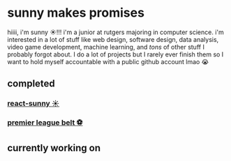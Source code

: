 # sunny makes promises
hiiii, i'm sunny :sunny:!!! i'm a junior at rutgers majoring in computer science. i'm interested in a lot of stuff like web design, software design, data analysis, video game development, machine learning, and *tons* of other stuff I probably forgot about. I do a lot of projects but I rarely ever finish them so I want to hold myself accountable with a public github account lmao :sob:

## completed
### [react-sunny :sunny:](https://sunnymakespromises.com/react-sunny)
### [premier league belt :soccer:](https://www.eplb.xyz)

## currently working on

<!---
sunnyfeelsfine/sunnyfeelsfine is a ✨ special ✨ repository because its `README.md` (this file) appears on your GitHub profile.
You can click the Preview link to take a look at your changes.
--->
